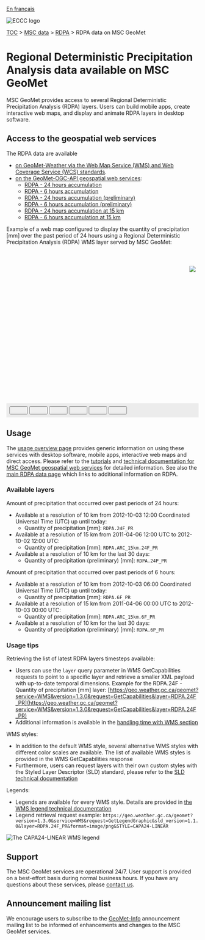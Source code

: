 [En français](readme_rdpa-geomet_fr.md)

![ECCC logo](../../img_eccc-logo.png)

[TOC](../../readme_en.md) > [MSC data](../readme_en.md) > [RDPA](readme_rdpa_en.md) > RDPA data on MSC GeoMet


# Regional Deterministic Precipitation Analysis data available on MSC GeoMet

MSC GeoMet provides access to several Regional Deterministic Precipitation Analysis (RDPA) layers. Users can build mobile apps, create interactive web maps, and display and animate RDPA layers in desktop software.

## Access to the geospatial web services

The RDPA data are available

* [on GeoMet-Weather via the Web Map Service (WMS) and Web Coverage Service (WCS) standards](../../msc-geomet/readme_en.md#available-ogc-standards).
* [on the GeoMet-OGC-API geospatial web services](https://api.weather.gc.ca/):
    * [RDPA - 24 hours accumulation](https://api.weather.gc.ca/collections/weather:rdpa:10km:24f)
    * [RDPA - 6 hours accumulation](https://api.weather.gc.ca/collections/weather:rdpa:10km:6f)
    * [RDPA - 24 hours accumulation (preliminary)](https://api.weather.gc.ca/collections/weather:rdpa:10km:24p)
    * [RDPA - 6 hours accumulation (preliminary)](https://api.weather.gc.ca/collections/weather:rdpa:10km:6p)
    * [RDPA - 24 hours accumulation at 15 km](https://api.weather.gc.ca/collections/weather:rdpa:15km:24f)
    * [RDPA - 6 hours accumulation at 15 km](https://api.weather.gc.ca/collections/weather:rdpa:15km:6f)

Example of a web map configured to display the quantity of precipitation [mm] over the past period of 24 hours using a Regional Deterministic Precipitation Analysis (RDPA) WMS layer served by MSC GeoMet:

<div id="map" style="height: 400px; position: relative">
  <div id="legend-popup">
  <div id="legend-popup-content">
    <img id="legend-img" style="display: flex; max-width: 85px;" src="https://geo.weather.gc.ca/geomet?SERVICE=WMS&VERSION=1.3.0&SLD_VERSION=1.1.0&REQUEST=GetLegendGraphic&FORMAT=image/png&LAYER=RDPA.24F_PR&STYLE=&TRANSPARENT=true"/>
  </div>
</div>
</div>
<div id="controller" role="group" aria-label="Animation controls" style="background: #ececec; padding: 0.5rem;">
  <button id="fast-backward" class="btn btn-primary btn-sm" type="button"><i class="fa fa-fast-backward" style="padding: 0rem 1rem"></i></button>
  <button id="step-backward" class="btn btn-primary btn-sm" type="button"><i class="fa fa-step-backward" style="padding: 0rem 1rem"></i></button>
  <button id="play-pause" class="btn btn-primary btn-sm" type="button"><i class="fa fa-play" style="padding: 0rem 1rem"></i></button>
  <button id="step-forward" class="btn btn-primary btn-sm" type="button"><i class="fa fa-step-forward" style="padding: 0rem 1rem"></i></button>
  <button id="fast-forward" class="btn btn-primary btn-sm" type="button"><i class="fa fa-fast-forward" style="padding: 0rem 1rem"></i></button>
  <button id="exportmap" class="btn btn-primary btn-sm" type="button"><i class="fa fa-download" style="padding: 0rem 1rem"></i></button>
  <a id="image-download" download="msc-geomet_web-map_export.png"></a>
  <span id="info" style="padding-left: 0.5rem;cursor: pointer;"></span>
</div>


## Usage

The [usage overview page](../../usage/readme_en.md) provides generic information on using these services with desktop software, mobile apps, interactive web maps and direct access. Please refer to the [tutorials](../../usage/tutorials_en.md) and [technical documentation for MSC GeoMet geospatial web services](../../msc-geomet/readme_en.md#available-ogc-standards) for detailed information. See also the [main RDPA data page](readme_rdpa_en.md) which links to additional information on RDPA.


### Available layers

Amount of precipitation that occurred over past periods of 24 hours:

* Available at a resolution of 10 km from 2012-10-03 12:00 Coordinated Universal Time (UTC) up until today:
    * Quantity of precipitation [mm]: `RDPA.24F_PR`
* Available at a resolution of 15 km from 2011-04-06 12:00 UTC to 2012-10-02 12:00 UTC:
    * Quantity of precipitation [mm]: `RDPA.ARC_15km.24F_PR`
*  Available at a resolution of 10 km for the last 30 days:
    * Quantity of precipitation (preliminary) [mm]: `RDPA.24P_PR`

Amount of precipitation that occurred over past periods of 6 hours:

* Available at a resolution of 10 km from 2012-10-03 06:00 Coordinated Universal Time (UTC) up until today:
    * Quantity of precipitation [mm]: `RDPA.6F_PR`
* Available at a resolution of 15 km from 2011-04-06 00:00 UTC to 2012-10-03 00:00 UTC:
    * Quantity of precipitation [mm]: `RDPA.ARC_15km.6F_PR`
*  Available at a resolution of 10 km for the last 30 days:
    * Quantity of precipitation (preliminary) [mm]: `RDPA.6P_PR`


### Usage tips

Retrieving the list of latest RDPA layers timesteps available:

* Users can use the `layer` query parameter in WMS GetCapabilities requests to point to a specific layer and retrieve a smaller XML payload with up-to-date temporal dimensions. Example for the RDPA.24F - Quantity of precipitation [mm]  layer: [https://geo.weather.gc.ca/geomet?service=WMS&version=1.3.0&request=GetCapabilities&layer=RDPA.24F_PR](https://geo.weather.gc.ca/geomet?service=WMS&version=1.3.0&request=GetCapabilities&layer=RDPA.24F_PR)
* Additional information is available in the [handling time with WMS section](../../../msc-geomet/wms_en#handling-time)

WMS styles:

* In addition to the default WMS style, several alternative WMS styles with different color scales are available. The list of available WMS styles is provided in the WMS GetCapabilities response
* Furthermore, users can request layers with their own custom styles with the Styled Layer Descriptor (SLD) standard, please refer to the [SLD technical documentation](../../../msc-geomet/wms_en#handling-styles)

Legends:

* Legends are available for every WMS style. Details are provided in [the WMS legend technical documentation](../../../msc-geomet/wms_en#wms-getlegendgraphic)
* Legend retrieval request example: `https://geo.weather.gc.ca/geomet?version=1.3.0&service=WMS&request=GetLegendGraphic&sld_version=1.1.0&layer=RDPA.24F_PR&format=image/png&STYLE=CAPA24-LINEAR`

![The CAPA24-LINEAR WMS legend](https://geo.weather.gc.ca/geomet?version=1.3.0&service=WMS&request=GetLegendGraphic&sld_version=1.1.0&layer=RDPA.24F_PR&format=image/png&STYLE=CAPA24-LINEAR)


## Support

The MSC GeoMet services are operational 24/7. User support is provided on a best-effort basis during normal business hours. If you have any questions about these services, please [contact us](https://weather.gc.ca/mainmenu/contact_us_e.html).


## Announcement mailing list

We encourage users to subscribe to the [GeoMet-Info](https://comm.collab.science.gc.ca/mailman3/postorius/lists/geomet-info/) announcement mailing list to be informed of enhancements and changes to the MSC GeoMet services.

<style>
  #legend-img {
    margin: 0px;
  }
  #legend-popup {
    position: absolute;
    top: 40px;
    right: 8px;
    z-index: 2;
  }
  .legend-switch{
    top: 8px;
    right: .5em;
  }
  .ol-touch .legend-switch {
    top: 80px;
  }
</style>

<link rel="stylesheet" href="https://cdn.jsdelivr.net/npm/ol@v7.3.0/ol.css" type="text/css"/>
<script src="https://cdn.polyfill.io/v2/polyfill.min.js?features=requestAnimationFrame,Element.prototype.classList,URL"></script>
<script src="https://cdn.jsdelivr.net/npm/ol@v7.3.0/dist/ol.js"></script>
<script src="https://cdnjs.cloudflare.com/ajax/libs/FileSaver.js/1.3.3/FileSaver.min.js"></script>
<script>
    function isIE() {
      return window.navigator.userAgent.match(/(MSIE|Trident)/);
    }
    var head = document.getElementsByTagName('head')[0];
    var js = document.createElement("script");
    js.type = "text/javascript";
    if (isIE())
    {
        js.src = "../../../js/rdpa_ie.js";
        document.getElementById("controller").setAttribute("hidden", true);
    }
    else
    {
        js.src = "../../../js/rdpa.js";
    }
    head.appendChild(js);
</script>

